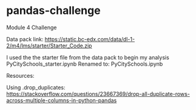 # pandas-challenge
Module 4 Challenge

Data pack link: https://static.bc-edx.com/data/dl-1-2/m4/lms/starter/Starter_Code.zip

I used the the starter file from the data pack to begin my analysis
    PyCitySchools_starter.ipynb
    Renamed to: PyCitySchools.ipynb

Resources:

Using .drop_duplicates: https://stackoverflow.com/questions/23667369/drop-all-duplicate-rows-across-multiple-columns-in-python-pandas